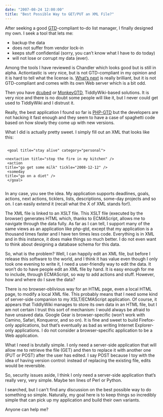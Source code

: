 ```yaml
---
date: "2007-08-24 12:00:00"
title: "Best Possible Way to GET/PUT an XML File?"
---
```




After seeking a good [GTD](https://en.wikipedia.org/wiki/GTD)-compliant to-do list manager, I finally designed my own. I seek a tool that lets me:

- backup the data
- does not suffer from vendor lock-in
- keeps stuff confidential (sorry, you can&rsquo;t know what I have to do today)
- will not lose or corrupt my data (ever).


Among the tools I have reviewed is Chandler which looks good but is still in alpha. Actiontastic is very nice, but is not GTD-compliant in my opinion and it is hard to tell what the license is. [What&rsquo;s next](http://whatsnextapp.com/) is really brilliant, but it is not GTD-compliant and comes with its own Web server which is a bit odd.

Then you have [dcubed](http://www.dcubed.ca/) or [MonkeyGTD](http://monkeygtd.tiddlyspot.com/), TiddlyWiki-based solutions. It is very nice and there is no doubt some people will like it, but I never could get used to TiddlyWiki and I distrust it.

Really, the best application I found so far is [PHP-GTD](http://sourceforge.net/projects/phpgtd) but the developers are not hacking it fast enough and they seem to have a case of spaghetti code based on how slowly they come up with new versions.

What I did is actually pretty sweet. I simply fill out an XML that looks like this:

<code><br/>
&lt;goal title="stay alive" category="personal"><br/>
&lt;nextaction title="stop the fire in my kitchen" /><br/>
&lt;action title="go get some milk" tickle="2008-12-12" /><br/>
&lt;someday title="go on a diet" /><br/>
&lt;/goal><br/>
</code>

In any case, you see the idea. My application supports deadlines, goals, actions, next actions, ticklers, lists, descriptions, some-day projects and so on. I can easily extend it (recall what the X of XML stands for!).

The XML file is linked to an XSLT file. This XSLT file (executed by the browser) generates HTML which, thanks to ECMAScript, allows me to navigate through the data fully. As far as I can tell, I support many of the same views as an application like php-gtd, except that my application is a thousand times faster and I have ten times less code. Everything is in XML and in this instance, it does make things so much better. I do not even want to think about designing a database schema for this data.

So, what is the problem? Well, I can happily edit an XML file, but before I release this software to the world, and I think it has value even though I only took one evening to write it, I need a user-friendly way to edit the data. It won&rsquo;t do to have people edit an XML file by hand. It is easy enough for me to include, through ECMAScript, so way to add actions and stuff. However, how and where do I save the data?

There is no browser-oblivious way for an HTML page, even a local HTML page, to modify a local XML file. This probably means that I need some kind of server-side companion to my XSLT/ECMAScript application. Of course, it appears that TiddlyWiki manages to store its own data in an HTML file, but I am not certain I trust this sort of mechanism: I would always be afraid to have unsaved data. Google Gear is browser-specific (won&rsquo;t work with Camino, Safari, Konqueror, and so on). It is fine and sweet to build Firefox-only applications, but that&rsquo;s eventually as bad as writing Internet Explorer-only applications. I do not consider a browser-specific application to be a Web application.

What I need is brutally simple. I only need a server-side application that will allow me to retrieve the file (GET) and then to replace it with another one (PUT or POST) after the user has edited. I say POST because I toy with the idea of having version control: instead of replacing the existing file, edits would be reversible.

So, security issues aside, I think I only need a server-side application that&rsquo;s really very, very simple. Maybe ten lines of Perl or Python.

I searched, but I can&rsquo;t find any discussion on the best possible way to do something so simple. Naturally, my goal here is to keep things so incredibly simple that can pick up my application and build their own variants.

Anyone can help me?

